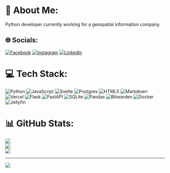 # 💫 About Me:
Python developer currently working for a geospatial information company.


## 🌐 Socials:
[![Facebook](https://img.shields.io/badge/Facebook-%231877F2.svg?logo=Facebook&logoColor=white)](https://facebook.com/italocunhabueno) [![Instagram](https://img.shields.io/badge/Instagram-%23E4405F.svg?logo=Instagram&logoColor=white)](https://instagram.com/italocunhabueno) [![LinkedIn](https://img.shields.io/badge/LinkedIn-%230077B5.svg?logo=linkedin&logoColor=white)](https://linkedin.com/in/italocunhabueno) 

# 💻 Tech Stack:
![Python](https://img.shields.io/badge/python-3670A0?style=flat&logo=python&logoColor=ffdd54) ![JavaScript](https://img.shields.io/badge/javascript-%23323330.svg?style=flat&logo=javascript&logoColor=%23F7DF1E) ![Svelte](https://img.shields.io/badge/svelte-%23f1413d.svg?style=flat&logo=svelte&logoColor=white) ![Postgres](https://img.shields.io/badge/postgres-%23316192.svg?style=flat&logo=postgresql&logoColor=white) ![HTML5](https://img.shields.io/badge/html5-%23E34F26.svg?style=flat&logo=html5&logoColor=white) ![Markdown](https://img.shields.io/badge/markdown-%23000000.svg?style=flat&logo=markdown&logoColor=white) ![Vercel](https://img.shields.io/badge/vercel-%23000000.svg?style=flat&logo=vercel&logoColor=white) ![Flask](https://img.shields.io/badge/flask-%23000.svg?style=flat&logo=flask&logoColor=white) ![FastAPI](https://img.shields.io/badge/FastAPI-005571?style=flat&logo=fastapi) ![SQLite](https://img.shields.io/badge/sqlite-%2307405e.svg?style=flat&logo=sqlite&logoColor=white) ![Pandas](https://img.shields.io/badge/pandas-%23150458.svg?style=flat&logo=pandas&logoColor=white) ![Bitwarden](https://img.shields.io/badge/bitwarden-%23175DDC.svg?style=flat&logo=bitwarden&logoColor=white) ![Docker](https://img.shields.io/badge/docker-%230db7ed.svg?style=flat&logo=docker&logoColor=white) ![Jellyfin](https://img.shields.io/badge/jellyfin-%23000B25.svg?style=flat&logo=Jellyfin&logoColor=00A4DC)
# 📊 GitHub Stats:
![](https://github-readme-stats.vercel.app/api?username=italocunhabueno&theme=one_dark_pro&hide_border=true&include_all_commits=false&count_private=true)<br/>
![](https://github-readme-streak-stats.herokuapp.com/?user=italocunhabueno&theme=one_dark_pro&hide_border=true)<br/>
![](https://github-readme-stats.vercel.app/api/top-langs/?username=italocunhabueno&theme=one_dark_pro&hide_border=true&include_all_commits=false&count_private=true&layout=compact)

---
[![](https://visitcount.itsvg.in/api?id=italocunhabueno&icon=2&color=2)](https://visitcount.itsvg.in)

<!-- Proudly created with GPRM ( https://gprm.itsvg.in ) -->
